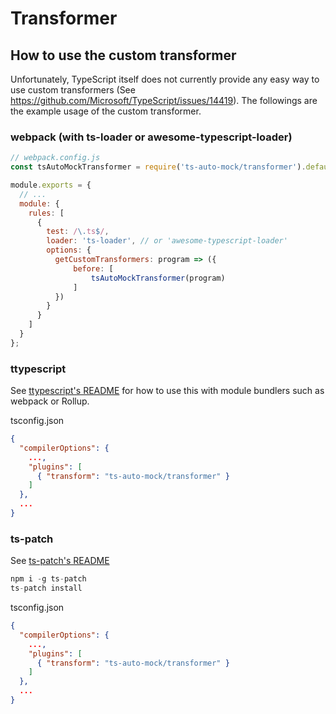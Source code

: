 # Transformer 

## How to use the custom transformer

Unfortunately, TypeScript itself does not currently provide any easy way to use custom transformers 
(See https://github.com/Microsoft/TypeScript/issues/14419).
The followings are the example usage of the custom transformer.

### webpack (with ts-loader or awesome-typescript-loader)

```js
// webpack.config.js
const tsAutoMockTransformer = require('ts-auto-mock/transformer').default;

module.exports = {
  // ...
  module: {
    rules: [
      {
        test: /\.ts$/,
        loader: 'ts-loader', // or 'awesome-typescript-loader'
        options: {
          getCustomTransformers: program => ({
              before: [
                  tsAutoMockTransformer(program)
              ]
          })
        }
      }
    ]
  }
};
```

### ttypescript
See [ttypescript's README](https://github.com/cevek/ttypescript/blob/master/README.md) for how to use this with module bundlers such as webpack or Rollup.

tsconfig.json
```json
{
  "compilerOptions": {
    ...,
    "plugins": [
      { "transform": "ts-auto-mock/transformer" }
    ]
  },
  ...
}
```

### ts-patch
See [ts-patch's README](https://github.com/nonara/ts-patch/blob/master/README.md) 

```js 
npm i -g ts-patch
ts-patch install
```

tsconfig.json

```json
{
  "compilerOptions": {
    ...,
    "plugins": [
      { "transform": "ts-auto-mock/transformer" }
    ]
  },
  ...
}
```
